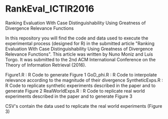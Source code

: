 # RankEval_ICTIR2016
Ranking Evaluation With Case Distinguishability Using Greatness of Divergence Relevance Functions

In this repository you will find the code and data used to execute the experimental process (designed for R) in the submitted article "Ranking Evaluation With Case Distinguishability Using Greatness of Divergence Relevance Functions". 
This article was written by Nuno Moniz and Luís Torgo. It was submitted to the 2nd ACM International Conference on the Theory of Information Retrieval (2016).

Figure1.R : R Code to generate Figure 1
GoD_phi.R : R Code to interpolate relevance according to the magnitude of their divergence
SyntheticExps.R : R Code to replicate synthetic experiments described in the paper and to generate Figure 2
RealWorldExps.R : R Code to replicate real world experiments described in the paper and to generate Figure 3

CSV's contain the data used to replicate the real world experiments (Figure 3)

